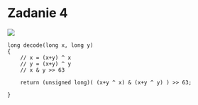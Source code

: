 # Zadanie 4

![](https://i.imgur.com/27be7Dg.png)

```c=
long decode(long x, long y)
{
    // x = (x+y) ^ x
    // y = (x+y) ^ y 
    // x & y >> 63
    
    return (unsigned long)( (x+y ^ x) & (x+y ^ y) ) >> 63;
    
}
```
